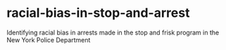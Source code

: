 # racial-bias-in-stop-and-arrest
Identifying racial bias in arrests made in the stop and frisk program in the New York Police Department
